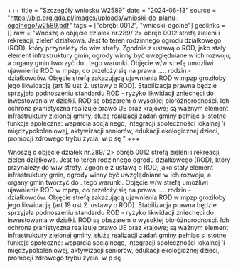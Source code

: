 +++
title = "Szczegóły wniosku W2589"
date = "2024-06-13"
source = "https://bip.brg.gda.pl/images/uploads/wnioski-do-planu-ogolnego/w2589.pdf"
tags = ["obręb: 0012", "wnioski-ogolne"]
geolinks = []
raw = "Wnoszę o objęcie działek nr.289/ 2> obręb 0012 strefą zieleni i rekreacji, zieleń działkowa. Jest to teren rodzinnego ogrodu działkowego (ROD), który przynależy do wiw strefy. Zgodnie z ustawą o ROD, jako stały element infrastruktury gmin, ogrody winny być uwzględniane w ich rozwoju, a organy gmin tworzyć do . tego warunki. Objęcie w/w strefą umożliwi ujawnienie ROD w mpzp, co przełoży się na prawa ..... rodzin - działkowców. Objęcie strefą zakazującą ujawnienia ROD w mpzp groziłoby jego likwidacją (art 19 ust 2. ustawy o ROD). Stabilizacja prawna będzie sprzyjała podnoszeniu standardu ROD - ryzyko likwidacji zniechęci do inwestowania w działki. ROD są obszarem o wysokiej bioróżnorodności. Ich ochrona płanistyczna realizuje prawo UE oraz krajowe; są ważnym element infrastruktury zielonej gminy, służą realizacji zadań gminy pełniąc s istotne funkcje społeczne: wsparcia socjalnego, integracji społeczności lokalnej 'i międzypokoleniowej, aktywizacji seniorów, edukacji ekologicznej dzieci, promocji zdrowego trybu życia. w p sę "
+++

Wnoszę o objęcie działek nr.289/ 2> obręb 0012 strefą zieleni i rekreacji, zieleń działkowa. Jest
to teren rodzinnego ogrodu działkowego (ROD), który przynależy do wiw strefy. Zgodnie z ustawą o ROD, jako
stały element infrastruktury gmin, ogrody winny być uwzględniane w ich rozwoju, a organy gmin tworzyć do .
tego warunki. Objęcie w/w strefą umożliwi ujawnienie ROD w mpzp, co przełoży się na prawa ..... rodzin -
działkowców. Objęcie strefą zakazującą ujawnienia ROD w mpzp groziłoby jego likwidacją (art 19 ust 2.
ustawy o ROD). Stabilizacja prawna będzie sprzyjała podnoszeniu standardu ROD - ryzyko likwidacji zniechęci
do inwestowania w działki. ROD są obszarem o wysokiej bioróżnorodności. Ich ochrona płanistyczna realizuje
prawo UE oraz krajowe; są ważnym element infrastruktury zielonej gminy, służą realizacji zadań gminy pełniąc s
istotne funkcje społeczne: wsparcia socjalnego, integracji społeczności lokalnej 'i międzypokoleniowej,
aktywizacji seniorów, edukacji ekologicznej dzieci, promocji zdrowego trybu życia. w p sę



